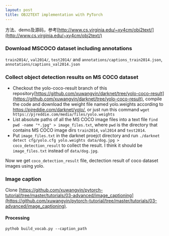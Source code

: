 ```yaml
---
layout: post
title: OBJ2TEXT implementation with PyTorch
---
```


方法、demo及源码，参考[http://www.cs.virginia.edu/~xy4cm/obj2text/](http://www.cs.virginia.edu/~xy4cm/obj2text/)

### Download MSCOCO dataset including annotations

`train2014/`, `val2014/`, `test2014/` and `annotations/captions_train2014.json`,  `annotations/captions_val2014.json`

### Collect object detection results on MS COCO dataset

* Checkout the yolo-coco-result branch of this repository[https://github.com/xuwangyin/darknet/tree/yolo-coco-result](https://github.com/xuwangyin/darknet/tree/yolo-coco-result), compile the code and download the weight file named yolo.weights according to https://pjreddie.com/darknet/yolo/, or just run this command ```wget https://pjreddie.com/media/files/yolo.weights```
* List absolute paths of all the MS COCO image files into a text file ```find pwd -name "*.jpg" > image_files.txt```, where `pwd` is the directory that contains MS COCO image dirs `train2014`, `val2014` and `test2014`. 
* Put `image_files.txt` in the darknet proejct directory and run ```./darknet detect cfg/yolo.cfg yolo.weights data/dog.jpg > coco_detection_result``` to collect the result. I think it should be `image_files.txt` instead of `data/dog.jpg`.

Now we get `coco_detection_result` file, dectection result of coco dataset images using yolo.

### Image caption

Clone [https://github.com/xuwangyin/pytorch-tutorial/tree/master/tutorials/03-advanced/image_captioning](https://github.com/xuwangyin/pytorch-tutorial/tree/master/tutorials/03-advanced/image_captioning).

#### Processing
```pythob build_vocab.py --caption_path```